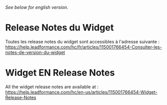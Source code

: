 *See below for english version.*

# Release Notes du Widget

Toutes les release notes du widget sont accessibles à l'adresse suivante : 
https://help.leadformance.com/hc/fr/articles/115001766454-Consulter-les-notes-de-version-du-widget


# Widget EN Release Notes

All the widget release notes are available at : 
https://help.leadformance.com/hc/en-us/articles/115001766454-Widget-Release-Notes

